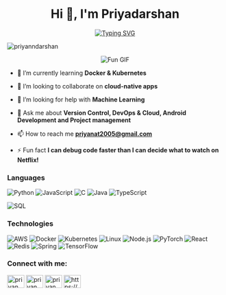 <h1 align="center">Hi 👋, I'm Priyadarshan</h1>
<div align="center">
<a href="https://git.io/typing-svg"><img src="https://readme-typing-svg.demolab.com?font=Fira+Code&duration=3000&pause=1000&color=01F772&center=true&width=755&lines=Problem-solver+at+heart%2C+always+ready+to+tackle+new+challenges!;Building+the+future%2C+one+line+of+code+at+a+time!;Innovating+solutions%2C+embracing+challenges!" alt="Typing SVG" /></a>
  </div>
<p align="left"> <img src="https://komarev.com/ghpvc/?username=priyanndarshan&label=Profile%20views&color=0e75b6&style=flat" alt="priyanndarshan" /> </p>

<p align="center">
  <img src="https://user-images.githubusercontent.com/58959408/232639433-cb0aea21-66f0-4508-a771-85e2089c5a87.gif" alt="Fun GIF" />
</p>


- 🌱 I’m currently learning **Docker & Kubernetes**

- 👯 I’m looking to collaborate on **cloud-native apps**

- 🤝 I’m looking for help with **Machine Learning**

- 💬 Ask me about **Version Control, DevOps & Cloud, Android Development and Project management**

- 📫 How to reach me **priyanat2005@gmail.com**

- ⚡ Fun fact **I can debug code faster than I can decide what to watch on Netflix!**



### Languages

![Python](https://img.shields.io/badge/-Python-000?&logo=Python)
![JavaScript](https://img.shields.io/badge/-JavaScript-000?&logo=JavaScript)
![C](https://img.shields.io/badge/-C-000?&logo=C)
![Java](https://img.shields.io/badge/-Java-000?&logo=Java&logoColor=007396)
![TypeScript](https://img.shields.io/badge/-TypeScript-000?&logo=TypeScript)

![SQL](https://img.shields.io/badge/-SQL-000?&logo=MySQL)


### Technologies

![AWS](https://img.shields.io/badge/-AWS-000?&logo=Amazon-AWS&logoColor=F90)
![Docker](https://img.shields.io/badge/-Docker-000?&logo=Docker)
![Kubernetes](https://img.shields.io/badge/-Kubernetes-000?&logo=Kubernetes)
![Linux](https://img.shields.io/badge/-Linux-000?&logo=Linux)
![Node.js](https://img.shields.io/badge/-Node.js-000?&logo=node.js)
![PyTorch](https://img.shields.io/badge/-PyTorch-000?&logo=PyTorch)
![React](https://img.shields.io/badge/-React-000?&logo=React)
![Redis](https://img.shields.io/badge/-Redis-000?&logo=Redis)
![Spring](https://img.shields.io/badge/-Spring-000?&logo=Spring)
![TensorFlow](https://img.shields.io/badge/-TensorFlow-000?&logo=TensorFlow)
<h3 align="left">Connect with me:</h3>
<p align="left">
<a href="https://stackoverflow.com/users/priyan darshan" target="blank"><img align="center" src="https://raw.githubusercontent.com/rahuldkjain/github-profile-readme-generator/master/src/images/icons/Social/stack-overflow.svg" alt="priyan darshan" height="30" width="40" /></a>
<a href="https://instagram.com/priyan_aa" target="blank"><img align="center" src="https://raw.githubusercontent.com/rahuldkjain/github-profile-readme-generator/master/src/images/icons/Social/instagram.svg" alt="priyan_aa" height="30" width="40" /></a>
<a href="https://www.leetcode.com/priyan_aa" target="blank"><img align="center" src="https://raw.githubusercontent.com/rahuldkjain/github-profile-readme-generator/master/src/images/icons/Social/leet-code.svg" alt="priyan_aa" height="30" width="40" /></a>
<a href="https://discord.gg/https://discord.gg/xfYyhvtN" target="blank"><img align="center" src="https://raw.githubusercontent.com/rahuldkjain/github-profile-readme-generator/master/src/images/icons/Social/discord.svg" alt="https://discord.gg/xfYyhvtN" height="30" width="40" /></a>
</p>



